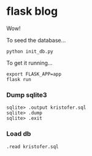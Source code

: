 # flask blog

Wow!

To seed the database...

```
python init_db.py
```

To get it running...

```
export FLASK_APP=app
flask run
```

### Dump sqlite3

```
sqlite> .output kristofer.sql
sqlite> .dump
sqlite> .exit
```

### Load db

```
.read kristofer.sql
```

